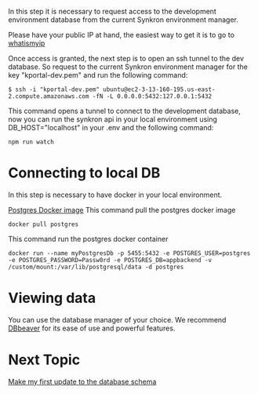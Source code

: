 In this step it is necessary to request access to the development environment database from the current Synkron environment manager.

Please have your public IP at hand, the easiest way to get it is to go to [whatismyip](https://www.whatismyip.com/)

Once access is granted, the next step is to open an ssh tunnel to the dev database. So request to the current Synkron environment manager for the key "kportal-dev.pem" and run the following command:

```
$ ssh -i "kportal-dev.pem" ubuntu@ec2-3-13-160-195.us-east-2.compute.amazonaws.com -fN -L 0.0.0.0:5432:127.0.0.1:5432
```

This command opens a tunnel to connect to the development database, now you can run the synkron api in your local environment using DB_HOST="localhost" in your .env and the following command:

```
npm run watch
```

# Connecting to local DB

In this step is necessary to have docker in your local environment.

[Postgres Docker image](https://hub.docker.com/_/postgres)
This command pull the postgres docker image

```
docker pull postgres
```

This command run the postgres docker container

```
docker run --name myPostgresDb -p 5455:5432 -e POSTGRES_USER=postgres -e POSTGRES_PASSWORD=Passw0rd -e POSTGRES_DB=appbackend -v /custom/mount:/var/lib/postgresql/data -d postgres
```

# Viewing data

You can use the database manager of your choice. We recommend [DBbeaver](https://dbeaver.io/) for its ease of use and powerful features.

# Next Topic

[Make my first update to the database schema](../db-migrations)
